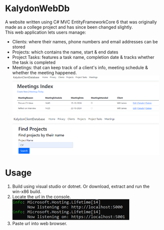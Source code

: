 # KalydonWebDb  

A website written using C# MVC EntityFrameworkCore 6 that was originally made as a college project and has since been changed slightly.  
This web application lets users manage:  
* Clients: where their names, phone numbers and email addresses can be stored  
* Projects: which contains the name, start & end dates  
* Project Tasks: features a task name, completion date & tracks whether the task is completed  
* Meetings: that can keep track of a client's info, meeting schedule & whether the meeting happened.  
![Meetings Table](Meetings.PNG)  
![Search for projects](FindProjects.PNG)  
# Usage  
1. Build using visual studio or dotnet. Or download, extract and run the win-x86 build.    
2. Locate the url in the console.  
![Localhost](LocalHost.PNG)  
3. Paste url into web browser.  
